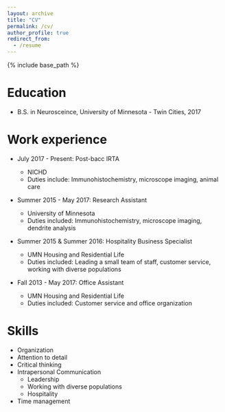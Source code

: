 ```yaml
---
layout: archive
title: "CV"
permalink: /cv/
author_profile: true
redirect_from:
  - /resume
---
```


{% include base_path %}

Education
======
* B.S. in Neurosceince, University of Minnesota - Twin Cities, 2017

Work experience
======
* July 2017 - Present: Post-bacc IRTA
  * NICHD
  * Duties include: Immunohistochemistry, microscope imaging, animal care

* Summer 2015 - May 2017: Research Assistant
  * University of Minnesota
  * Duties included: Immunohistochemistry, microscope imaging, dendrite analysis

* Summer 2015 & Summer 2016: Hospitality Business Specialist
  * UMN Housing and Residential Life 
  * Duties included: Leading a small team of staff, customer service, working with diverse populations 

* Fall 2013 - May 2017: Office Assistant
  * UMN Housing and Residential Life
  * Duties included: Customer service and office organization
  
Skills
======
* Organization
* Attention to detail
* Critical thinking
* Intrapersonal Communication
  * Leadership
  * Working with diverse populations
  * Hospitality 
* Time management

